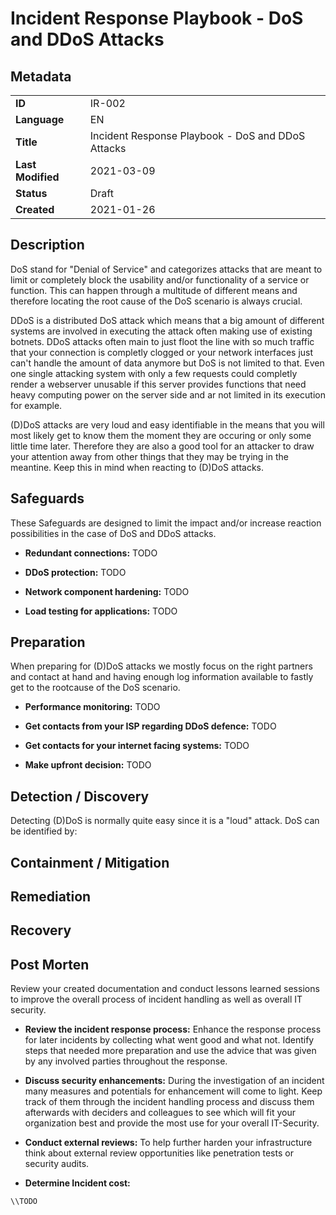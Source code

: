 # Incident Response Playbook - DoS and DDoS Attacks

## Metadata

| | |
|-|-|
| **ID**            | IR-002     |
| **Language**      | EN                                                    |
| **Title**         | Incident Response Playbook - DoS and DDoS Attacks |
| **Last Modified** | 2021-03-09    |
| **Status**        | Draft         |
| **Created**       | 2021-01-26    |

## Description

DoS stand for "Denial of Service" and categorizes attacks that are meant to limit or completely block the usability and/or functionality of a service or function. This can happen through a multitude of different means and therefore locating the root cause of the DoS scenario is always crucial.

DDoS is a distributed DoS attack which means that a big amount of different systems are involved in executing the attack often making use of existing botnets. DDoS attacks often main to just floot the line with so much traffic that your connection is completly clogged or your network interfaces just can't handle the amount of data anymore but DoS is not limited to that. Even one single attacking system with only a few requests could completly render a webserver unusable if this server provides functions that need heavy computing power on the server side and ar not limited in its execution for example.

(D)DoS attacks are very loud and easy identifiable in the means that you will most likely get to know them the moment they are occuring or only some little time later. Therefore they are also a good tool for an attacker to draw your attention away from other things that they may be trying in the meantine. Keep this in mind when reacting to (D)DoS attacks.



## Safeguards

These Safeguards are designed to limit the impact and/or increase reaction possibilities in the case of DoS and DDoS attacks. 

* **Redundant connections:**
TODO

* **DDoS protection:**
TODO

* **Network component hardening:**
TODO

* **Load testing for applications:**
TODO


## Preparation

When preparing for (D)DoS attacks we mostly focus on the right partners and contact at hand and having enough log information available to fastly get to the rootcause of the DoS scenario.

* **Performance monitoring:**
TODO

* **Get contacts from your ISP regarding DDoS defence:**
TODO

* **Get contacts for your internet facing systems:**
TODO

* **Make upfront decision:**
TODO

## Detection / Discovery
Detecting (D)DoS is normally quite easy since it is a "loud" attack. DoS can be identified by:






## Containment / Mitigation







## Remediation







## Recovery






## Post Morten
Review your created documentation and conduct lessons learned sessions to improve the overall process of incident handling as well as overall IT security.

* **Review the incident response process:**
Enhance the response process for later incidents by collecting what went good and what not. Identify steps that needed more preparation and use the advice that was given by any involved parties throughout the response. 

* **Discuss security enhancements:**
During the investigation of an incident many measures and potentials for enhancement will come to light. Keep track of them through the incident handling process and discuss them afterwards with deciders and colleagues to see which will fit your organization best and provide the most use for your overall IT-Security.

* **Conduct external reviews:**
To help further harden your infrastructure think about external review opportunities like penetration tests or security audits.

* **Determine Incident cost:**
```
\\TODO
```
